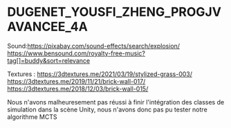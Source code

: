 # DUGENET_YOUSFI_ZHENG_PROGJVAVANCEE_4A
Sound:https://pixabay.com/sound-effects/search/explosion/
      https://www.bensound.com/royalty-free-music?tag[]=buddy&sort=relevance

Textures : https://3dtextures.me/2021/03/19/stylized-grass-003/
https://3dtextures.me/2019/11/21/brick-wall-017/
https://3dtextures.me/2018/12/03/brick-wall-015/

Nous n'avons malheuresement pas réussi à finir l'intégration des classes de simulation dans la scène Unity,
nous n'avons donc pas pu tester notre algorithme MCTS
